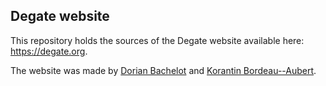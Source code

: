 ## Degate website

This repository holds the sources of the Degate website available here: https://degate.org.

The website was made by [Dorian Bachelot](https://github.com/DorianBDev) and [Korantin Bordeau--Aubert](https://github.com/Atlanta53).
